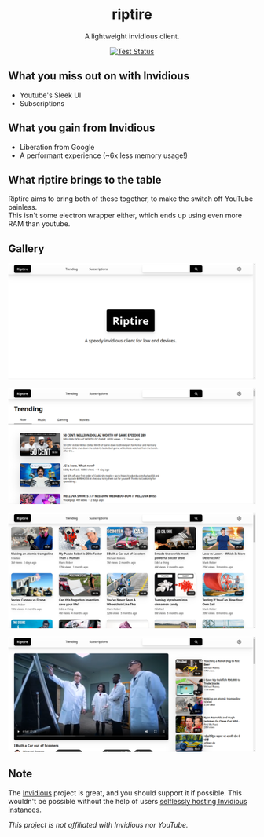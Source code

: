 <h1 align="center"> riptire </h1>

<p align="center">
	A lightweight invidious client.
</p>

<div align="center">
	<a href="https://github.com/DvvCz/riptire/actions">
		<img alt="Test Status" src="https://img.shields.io/github/actions/workflow/status/DvvCz/riptire/deploy.yml?branch=master&label=deploy">
	</a>
</div>

## What you miss out on with Invidious

- Youtube's Sleek UI
- Subscriptions

## What you gain from Invidious

- Liberation from Google
- A performant experience (~6x less memory usage!)

## What riptire brings to the table

Riptire aims to bring both of these together, to make the switch off YouTube painless.  
This isn't some electron wrapper either, which ends up using even more RAM than youtube.

## Gallery

![Riptire](assets/home.png)

![Riptire](assets/trending.png)

![Riptire](assets/subscriptions.png)

![Riptire](assets/watch.png)

## Note

The [Invidious](https://github.com/iv-org/invidious) project is great, and you should support it if possible.
This wouldn't be possible without the help of users [selflessly hosting Invidious instances](https://docs.invidious.io/instances).

*This project is not affiliated with Invidious nor YouTube.*
